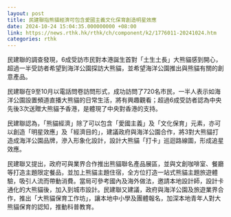```yaml
---
layout: post
title: 民建聯指熊貓經濟可包含愛國主義文化保育創造明星效應
date: 2024-10-24 15:04:35.000000000 +08:00
link: https://news.rthk.hk/rthk/ch/component/k2/1776011-20241024.htm
categories: rthk
---
```


民建聯的調查發現，6成受訪市民對本港誕生首對「土生土長」大熊貓感到開心，超過一半受訪者希望到海洋公園探訪大熊貓，並希望海洋公園推出與熊貓有關的創意產品。

民建聯在9至10月以電話問卷訪問形式，成功訪問了720名市民，一半人表示如海洋公園設置頻道直播大熊貓的日常生活，將有興趣觀看；超過6成受訪者認為中央先後3次送贈大熊貓予香港，是體現了中央對香港的支持。

民建聯認為，「熊貓經濟」除了可以包含「愛國主義」及「文化保育」元素，亦可以創造「明星效應」及「經濟目的」，建議政府與海洋公園合作，將3對大熊貓打造成海洋公園品牌，滲入形象化設計，設計大熊貓「打卡」巡迴路線圖，形成追星效應。

民建聯又提出，政府可與業界合作推出熊貓聯名產品展區，並與文創咖啡室、餐廳等打造主題限定餐品，並加上熊貓主題住宿，全方位打造一站式熊貓主題旅遊體驗，吸引人流而帶動消費。當局可參考國內及海外做法，邀請本地設計師，設計卡通化的大熊貓後，加入到城市設計。民建聯又建議，政府與海洋公園及旅遊業界合作，推出「大熊貓保育工作坊」，讓本地中小學及團體報名，加深本地青年人對大熊貓保育的認知，推動科普教育。
